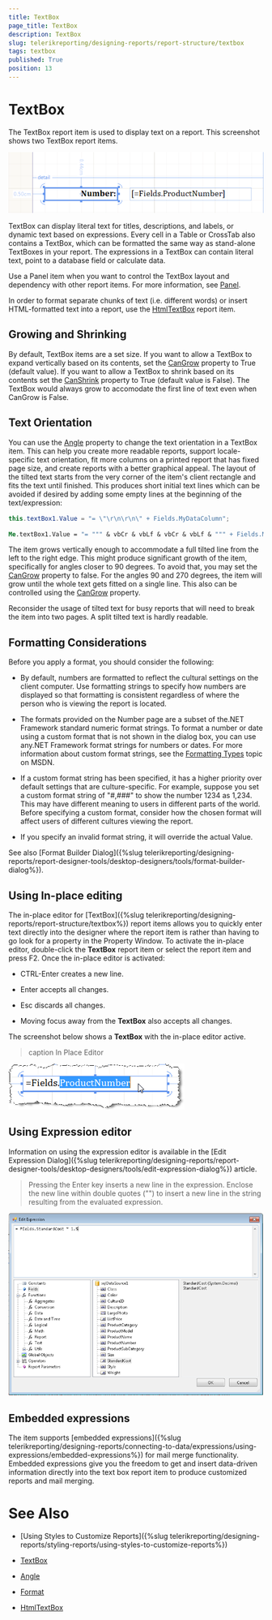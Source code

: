 ```yaml
---
title: TextBox
page_title: TextBox 
description: TextBox
slug: telerikreporting/designing-reports/report-structure/textbox
tags: textbox
published: True
position: 13
---
```


# TextBox

The TextBox report item is used to display text on a report. This screenshot shows two TextBox report items.  

  ![](images/Textbox.png)

TextBox can display literal text for titles, descriptions, and labels, or dynamic text based on expressions. Every cell in a Table or CrossTab also contains a TextBox, which can be formatted the same way as stand-alone TextBoxes in your report. The expressions in a TextBox can contain literal text, point to a database field or calculate data. 

Use a Panel item when you want to control the TextBox layout and dependency with other report items. For more information, see [Panel](/reporting/api/Telerik.Reporting.Panel). 

In order to format separate chunks of text (i.e. different words) or insert HTML-formatted text into a report, use the [HtmlTextBox](/reporting/api/Telerik.Reporting.HtmlTextBox) report item. 

## Growing and Shrinking

By default, TextBox items are a set size. If you want to allow a TextBox to expand vertically based on its contents, set the [CanGrow](/reporting/api/Telerik.Reporting.TextItemBase#Telerik_Reporting_TextItemBase_CanGrow)  property to True (default value). If you want to allow a TextBox to shrink based on its contents set the [CanShrink](/reporting/api/Telerik.Reporting.TextItemBase#Telerik_Reporting_TextItemBase_CanShrink)  property to True (default value is False). The TextBox would always grow to accomodate the first line of text even when CanGrow is False. 

## Text Orientation

You can use the [Angle](/reporting/api/Telerik.Reporting.TextItemBase#Telerik_Reporting_TextItemBase_Angle) property to change the text orientation in a TextBox item. This can help you create more readable reports, support locale-specific text orientation, fit more columns on a printed report that has fixed page size, and create reports with a better graphical appeal. The layout of the tilted text starts from the very corner of the item's client rectangle and fits the text until finished. This produces short initial text lines which can be avoided if desired by adding some empty lines at the beginning of the text/expression: 

    
````cs
this.textBox1.Value = "= \"\r\n\r\n\" + Fields.MyDataColumn";
````
````vb
Me.textBox1.Value = "= """ & vbCr & vbLf & vbCr & vbLf & """ + Fields.MyDataColumn"
````

The item grows vertically enough to accommodate a full tilted line from the left to the right edge. This might produce significant growth of the item, specifically for angles closer to 90 degrees. To avoid that, you may set the  [CanGrow](/reporting/api/Telerik.Reporting.TextItemBase#Telerik_Reporting_TextItemBase_CanGrow) property to false. For the angles 90 and 270 degrees, the item will grow until the whole text gets fitted on a single line. This also can be controlled using the  [CanGrow](/reporting/api/Telerik.Reporting.TextItemBase#Telerik_Reporting_TextItemBase_CanGrow) property. 

Reconsider the usage of tilted text for busy reports that will need to break the item into two pages. A split tilted text is hardly readable. 

## Formatting Considerations

Before you apply a format, you should consider the following: 

* By default, numbers are formatted to reflect the cultural settings on the client computer. Use formatting strings to specify how numbers are displayed so that formatting is consistent regardless of where the person who is viewing the report is located. 

* The formats provided on the Number page are a subset of the.NET Framework standard numeric format strings. To format a number or date using a custom format that is not shown in the dialog box, you can use any.NET Framework format strings for numbers or dates. For more information about custom format strings, see the [Formatting Types](http://msdn.microsoft.com/en-us/library/fbxft59x%28VS.95%29.aspx) topic on MSDN. 

* If a custom format string has been specified, it has a higher priority over default settings that are culture-specific. For example, suppose you set a custom format string of "#,###" to show the number 1234 as 1,234. This may have different meaning to users in different parts of the world. Before specifying a custom format, consider how the chosen format will affect users of different cultures viewing the report. 

* If you specify an invalid format string, it will override the actual Value.

See also [Format Builder Dialog]({%slug telerikreporting/designing-reports/report-designer-tools/desktop-designers/tools/format-builder-dialog%}).         

## Using In-place editing

The in-place editor for [TextBox]({%slug telerikreporting/designing-reports/report-structure/textbox%}) report items allows you to quickly enter text directly into the designer where the report item is rather than having to go look for a property in the Property Window. To activate the in-place editor, double-click the __TextBox__ report item or select the report item and press F2. Once the in-place editor is activated: 

* CTRL-Enter creates a new line.

* Enter accepts all changes.

* Esc discards all changes.

* Moving focus away from the __TextBox__ also accepts all changes.

The screenshot below shows a __TextBox__ with the in-place editor active. 

>caption In Place Editor  

  ![](images/Items001.png)

## Using Expression editor

Information on using the expression editor is available in the [Edit Expression Dialog]({%slug telerikreporting/designing-reports/report-designer-tools/desktop-designers/tools/edit-expression-dialog%}) article. 

> Pressing the Enter key inserts a new line in the expression. Enclose the new line within double quotes ("") to insert a new line in the string resulting from the evaluated expression. 


  ![](images/UI014.png)

## Embedded expressions

The item supports [embedded expressions]({%slug telerikreporting/designing-reports/connecting-to-data/expressions/using-expressions/embedded-expressions%}) for mail merge functionality. Embedded expressions give you the freedom to get and insert data-driven information directly into the text box report item to produce customized reports and mail merging. 


# See Also

* [Using Styles to Customize Reports]({%slug telerikreporting/designing-reports/styling-reports/using-styles-to-customize-reports%}) 

* [TextBox](/reporting/api/Telerik.Reporting.TextBox)  

* [Angle](/reporting/api/Telerik.Reporting.TextItemBase#Telerik_Reporting_TextItemBase_Angle)  

* [Format](/reporting/api/Telerik.Reporting.TextItemBase#Telerik_Reporting_TextItemBase_Format)  

* [HtmlTextBox](/reporting/api/Telerik.Reporting.HtmlTextBox)
